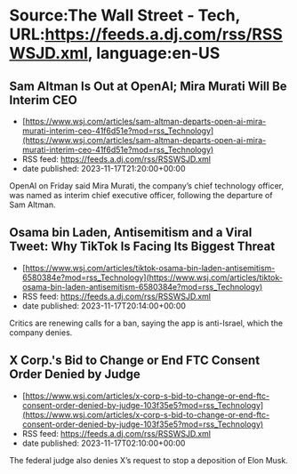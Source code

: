 # Source:The Wall Street - Tech, URL:https://feeds.a.dj.com/rss/RSSWSJD.xml, language:en-US

## Sam Altman Is Out at OpenAI; Mira Murati Will Be Interim CEO
 - [https://www.wsj.com/articles/sam-altman-departs-open-ai-mira-murati-interim-ceo-41f6d51e?mod=rss_Technology](https://www.wsj.com/articles/sam-altman-departs-open-ai-mira-murati-interim-ceo-41f6d51e?mod=rss_Technology)
 - RSS feed: https://feeds.a.dj.com/rss/RSSWSJD.xml
 - date published: 2023-11-17T21:20:00+00:00

OpenAI on Friday said Mira Murati, the company’s chief technology officer, was named as interim chief executive officer, following the departure of Sam Altman.

## Osama bin Laden, Antisemitism and a Viral Tweet: Why TikTok Is Facing Its Biggest Threat
 - [https://www.wsj.com/articles/tiktok-osama-bin-laden-antisemitism-6580384e?mod=rss_Technology](https://www.wsj.com/articles/tiktok-osama-bin-laden-antisemitism-6580384e?mod=rss_Technology)
 - RSS feed: https://feeds.a.dj.com/rss/RSSWSJD.xml
 - date published: 2023-11-17T20:14:00+00:00

Critics are renewing calls for a ban, saying the app is anti-Israel, which the company denies.

## X Corp.'s Bid to Change or End FTC Consent Order Denied by Judge
 - [https://www.wsj.com/articles/x-corp-s-bid-to-change-or-end-ftc-consent-order-denied-by-judge-103f35e5?mod=rss_Technology](https://www.wsj.com/articles/x-corp-s-bid-to-change-or-end-ftc-consent-order-denied-by-judge-103f35e5?mod=rss_Technology)
 - RSS feed: https://feeds.a.dj.com/rss/RSSWSJD.xml
 - date published: 2023-11-17T02:10:00+00:00

The federal judge also denies X’s request to stop a deposition of Elon Musk.

